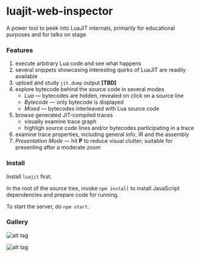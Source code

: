 # luajit-web-inspector
A power tool to peek into LuaJIT internals, primarily for educational purposes and for talks on stage

### Features
 1. execute arbitrary Lua code and see what happens
 1. several snippets showcasing interesting quirks of LuaJIT are readily available
 1. upload and study `jit.dump` output **[TBD]**
 1. explore bytecode behind the source code in several modes
    * *Lua* — bytecodes are hidden, revealed on click on a source line
    * *Bytecode* — only bytecode is displayed
    * *Mixed* — bytecodes interleaved with Lua source code
 1. browse generated JIT-compiled traces
    * visually examine trace graph
    * highligh source code lines and/or bytecodes participating in a trace
 1. examine trace properties, including general info, IR and the assembly
 1. *Presentation Mode* — hit **P** to reduce visual clutter; suitable for presenting after a moderate zoom

### Install

Install `luajit` first.

In the root of the source tree, invoke `npm install` to install JavaScript dependencies and prepare code for running.

To start the server, do `npm start`.

### Gallery

![alt tag](https://raw.githubusercontent.com/mejedi/luajit-web-inspector/master/ljwebi1.png)

![alt tag](https://raw.githubusercontent.com/mejedi/luajit-web-inspector/master/ljwebi2.png)
